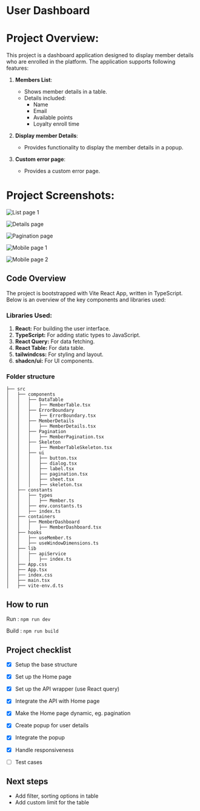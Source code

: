 # User Dashboard

# Project Overview:
This project is a dashboard application designed to display member details who are enrolled in the platform. The application supports following features:

1. **Members List**:
    - Shows member details in a table.
    - Details included:
        - Name
        - Email
        - Available points
        - Loyalty enroll time


2. **Display member Details**:
    - Provides functionality to display the member details in a popup.

3. **Custom error page**:
    - Provides a custom error page.


# Project Screenshots:

![List page 1](/src/assets/screenshots/table.png)

![Details page](/src/assets/screenshots/details.png)

![Pagination page](/src/assets/screenshots/pagination.png)

![Mobile page 1](/src/assets/screenshots/mobile1.png)

![Mobile page 2](/src/assets/screenshots/mobile2.png)


## Code Overview

The project is bootstrapped with Vite React App, written in TypeScript. Below is an overview of the key components and libraries used:
    
### Libraries Used:

1. **React:** For building the user interface.
2. **TypeScript:** For adding static types to JavaScript.
3. **React Query:** For data fetching.
4. **React Table:** For data table.
5. **tailwindcss:** For styling and layout.
5. **shadcn/ui:** For UI components.


### Folder structure

```plaintext
├── src
│   ├── components
│   │   ├── DataTable
│   │   │   ├── MemberTable.tsx
│   │   ├── ErrorBoundary
│   │   │   ├── ErrorBoundary.tsx
│   │   ├── MemberDetails
│   │   │   ├── MemberDetails.tsx
│   │   ├── Pagination
│   │   │   ├── MemberPagination.tsx
│   │   ├── Skeleton
│   │   │   ├── MemberTableSkeleton.tsx
│   │   ├── ui
│   │   │   ├── button.tsx
│   │   │   ├── dialog.tsx
│   │   │   ├── label.tsx
│   │   │   ├── pagination.tsx
│   │   │   ├── sheet.tsx
│   │   │   ├── skeleton.tsx
│   ├── constants
│   │   ├── types
│   │   │   ├── Member.ts
│   │   ├── env.constants.ts
│   │   ├── index.ts
│   ├── containers
│   │   ├── MemberDashboard
│   │   │   ├── MemberDashboard.tsx
│   ├── hooks
│   │   ├── useMember.ts
│   │   ├── useWindowDimensions.ts
│   ├── lib
│   │   ├── apiService
│   │   │   ├── index.ts
│   ├── App.css
│   ├── App.tsx
│   ├── index.css
│   ├── main.tsx
│   ├── vite-env.d.ts
```

## How to run

Run : `npm run dev`

Build : `npm run build`


## Project checklist

- [X] Setup the base structure
- [X] Set up the Home page
- [X] Set up the API wrapper (use React query)
- [X] Integrate the API with Home page
- [X] Make the Home page dynamic, eg. pagination
- [X] Create popup for user details
- [X] Integrate the popup
- [X] Handle responsiveness
- [ ] Test cases


## Next steps

- Add filter, sorting options in table
- Add custom limit for the table